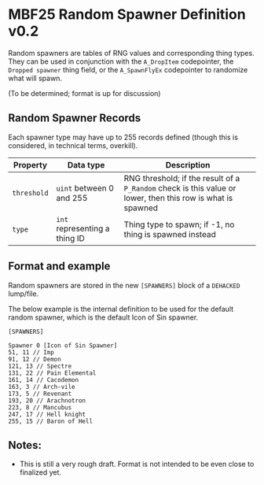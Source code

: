 # MBF25 Random Spawner Definition v0.2

Random spawners are tables of RNG values and corresponding thing types. They can be used in conjunction with the `A_DropItem` codepointer, the `Dropped spawner` thing field, or the `A_SpawnFlyEx` codepointer to randomize what will spawn.

(To be determined; format is up for discussion)

## Random Spawner Records

Each spawner type may have up to 255 records defined (though this is considered, in technical terms, overkill).

| Property    | Data type                     | Description                                                                                                 |
|-------------|-------------------------------|-------------------------------------------------------------------------------------------------------------|
| `threshold` | `uint` between 0 and 255      | RNG threshold; if the result of a `P_Random` check is this value or lower, then this row is what is spawned |
| `type`      | `int` representing a thing ID | Thing type to spawn; if -1, no thing is spawned instead                                                     |

## Format and example

Random spawners are stored in the new `[SPAWNERS]` block of a `DEHACKED` lump/file.

The below example is the internal definition to be used for the default random spawner, which is the default Icon of Sin spawner.

```
[SPAWNERS]

Spawner 0 [Icon of Sin Spawner]
51, 11 // Imp
91, 12 // Demon
121, 13 // Spectre
131, 22 // Pain Elemental
161, 14 // Cacodemon
163, 3 // Arch-vile
173, 5 // Revenant
193, 20 // Arachnotron
223, 8 // Mancubus
247, 17 // Hell knight
255, 15 // Baron of Hell
```

## Notes:

* This is still a very rough draft. Format is not intended to be even close to finalized yet.